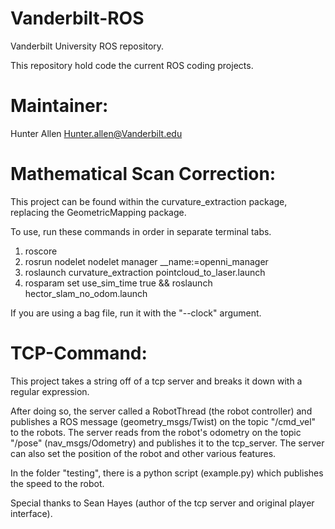Vanderbilt-ROS
==============

Vanderbilt University ROS repository.

This repository hold code the current ROS coding projects. 

Maintainer:
============

Hunter Allen <Hunter.allen@Vanderbilt.edu>

Mathematical Scan Correction:
============
This project can be found within the curvature_extraction package, replacing the GeometricMapping package. 

To use, run these commands in order in separate terminal tabs. 

1. roscore
2. rosrun nodelet nodelet manager __name:=openni_manager
3. roslaunch curvature_extraction pointcloud_to_laser.launch
4. rosparam set use_sim_time true && roslaunch hector_slam_no_odom.launch

If you are using a bag file, run it with the "--clock" argument. 

TCP-Command:
============
This project takes a string off of a tcp server and breaks it down with a regular expression. 

After doing so, the server called a RobotThread (the robot controller) and publishes a ROS message (geometry_msgs/Twist)
on the topic "/cmd_vel" to the robots. The server reads from the robot's odometry on the topic "/pose" (nav_msgs/Odometry)
and publishes it to the tcp_server. The server can also set the position of the robot and other various features. 

In the folder "testing", there is a python script (example.py) which publishes the speed to the robot. 

Special thanks to Sean Hayes (author of the tcp server and original player interface). 
